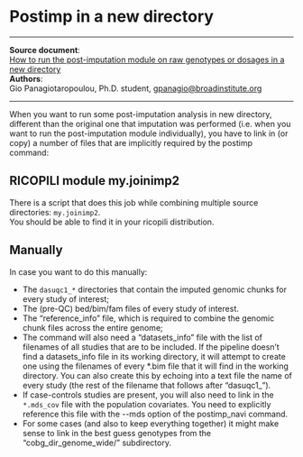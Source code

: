 # Postimp in a new directory
***
**Source document**: <br> [How to run the post-imputation module on raw genotypes or dosages in a new directory](https://docs.google.com/document/d/1uD0VBFr-9UeALZ4rVssJcJG9855nQ7tgX6B-zoamosg/edit?tab=t.0) <br>
**Authors**: <br>
Gio Panagiotaropoulou, Ph.D. student, [gpanagio@broadinstitute.org](mailto:gpanagio@broadinstitute.org) <br>
***

When you want to run some post-imputation analysis in new directory, different than the original one that imputation was performed (i.e. when you want to run the post-imputation module individually), you have to link in (or copy) a number of files that are implicitly required by the postimp command: <br>
## RICOPILI module my.joinimp2
There is a script that does this job while combining multiple source directories: `my.joinimp2`. <br> 
You should be able to find it in your ricopili distribution. <br>

## Manually
In case you want to do this manually: <br>

- The `dasuqc1_*` directories that contain the imputed genomic chunks for every study of interest;
- The (pre-QC) bed/bim/fam files of every study of interest.
- The “reference_info” file, which is required to combine the genomic chunk files across the entire genome;
- The command will also need a “datasets_info” file with the list of filenames of all studies that are to be included.  If the pipeline doesn’t find a datasets_info file in its working directory, it will attempt to create one using the filenames of every *.bim file that it will find in the working directory. You can also create this by echoing into a text file the name of every study (the rest of the filename that follows after “dasuqc1_”).
- If case-controls studies are present, you will also need to link in the `*.mds_cov` file with the population covariates. You need to explicitly reference this file with the --mds option of the postimp_navi command.
- For some cases (and also to keep everything together) it might make sense to link in the best guess genotypes from the “cobg_dir_genome_wide/” subdirectory.
